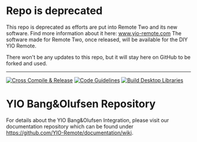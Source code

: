 # Repo is deprecated
This repo is deprecated as efforts are put into Remote Two and its new software. Find more information about it here: www.yio-remote.com The software made for Remote Two, once released, will be available for the DIY YIO Remote.

There won't be any updates to this repo, but it will stay here on GitHub to be forked and used.

---

[![Cross Compile & Release](https://github.com/YIO-Remote/integration.bangolufsen/workflows/Cross%20Compile%20&%20Release/badge.svg)](https://github.com/YIO-Remote/integration.bangolufsen/actions?query=workflow%3A%22Cross+Compile+%26+Release%22)
[![Code Guidelines](https://github.com/YIO-Remote/integration.bangolufsen/workflows/Code%20Guidelines/badge.svg)](https://github.com/YIO-Remote/integration.bangolufsen/actions?query=workflow%3A%22Code+Guidelines%22)
[![Build Desktop Libraries](https://github.com/YIO-Remote/integration.bangolufsen/workflows/Build%20Desktop%20Libraries/badge.svg)](https://github.com/YIO-Remote/integration.bangolufsen/actions?query=workflow%3A%22Build+Desktop+Libraries%22)

# YIO Bang&Olufsen Repository

For details about the YIO Bang&Olufsen Integration, please visit our documentation repository which can be found under  
<https://github.com/YIO-Remote/documentation/wiki>.
